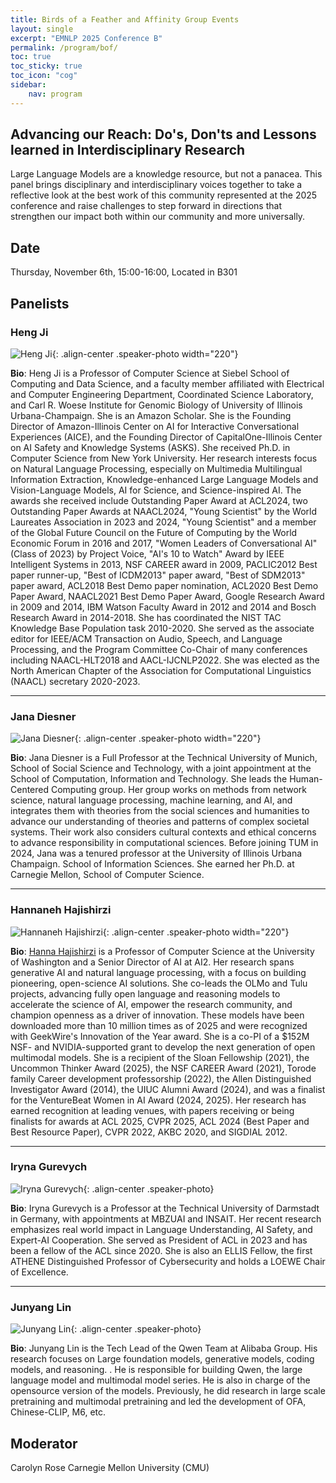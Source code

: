 ```yaml
---
title: Birds of a Feather and Affinity Group Events
layout: single
excerpt: "EMNLP 2025 Conference B"
permalink: /program/bof/
toc: true
toc_sticky: true
toc_icon: "cog" 
sidebar: 
    nav: program
---
```


## Advancing our Reach: Do's, Don'ts and Lessons learned in Interdisciplinary Research

Large Language Models are a knowledge resource, but not a panacea. This panel brings disciplinary and interdisciplinary voices together to take a reflective look at the best work of this community represented at the 2025 conference and raise challenges to step forward in directions that strengthen our impact both within our community and more universally.

## Date
Thursday, November 6th, 15:00-16:00, Located in B301

## Panelists

### Heng Ji
![Heng Ji](/assets/images/keynotes/hengji.png){: .align-center .speaker-photo width="220"}

**Bio**: Heng Ji is a Professor of Computer Science at Siebel School of Computing and Data Science, and a faculty member affiliated with Electrical and Computer Engineering Department, Coordinated Science Laboratory, and Carl R. Woese Institute for Genomic Biology of University of Illinois Urbana-Champaign. She is an Amazon Scholar. She is the Founding Director of Amazon-Illinois Center on AI for Interactive Conversational Experiences (AICE), and the Founding Director of CapitalOne-Illinois Center on AI Safety and Knowledge Systems (ASKS). She received Ph.D. in Computer Science from New York University. Her research interests focus on Natural Language Processing, especially on Multimedia Multilingual Information Extraction, Knowledge-enhanced Large Language Models and Vision-Language Models, AI for Science, and Science-inspired AI. The awards she received include Outstanding Paper Award at ACL2024, two Outstanding Paper Awards at NAACL2024, "Young Scientist" by the World Laureates Association in 2023 and 2024, "Young Scientist" and a member of the Global Future Council on the Future of Computing by the World Economic Forum in 2016 and 2017, "Women Leaders of Conversational AI" (Class of 2023) by Project Voice, "AI's 10 to Watch" Award by IEEE Intelligent Systems in 2013, NSF CAREER award in 2009, PACLIC2012 Best paper runner-up, "Best of ICDM2013" paper award, "Best of SDM2013" paper award, ACL2018 Best Demo paper nomination, ACL2020 Best Demo Paper Award, NAACL2021 Best Demo Paper Award, Google Research Award in 2009 and 2014, IBM Watson Faculty Award in 2012 and 2014 and Bosch Research Award in 2014-2018. She has coordinated the NIST TAC Knowledge Base Population task 2010-2020. She served as the associate editor for IEEE/ACM Transaction on Audio, Speech, and Language Processing, and the Program Committee Co-Chair of many conferences including NAACL-HLT2018 and AACL-IJCNLP2022. She was elected as the North American Chapter of the Association for Computational Linguistics (NAACL) secretary 2020-2023.

---

### Jana Diesner
![Jana Diesner](/assets/images/keynotes/jana.png){: .align-center .speaker-photo width="220"}

**Bio**: Jana Diesner is a Full Professor at the Technical University of Munich, School of Social Science and Technology, with a joint appointment at the School of Computation, Information and Technology. She leads the Human-Centered Computing group. Her group works on methods from network science, natural language processing, machine learning, and AI, and integrates them with theories from the social sciences and humanities to advance our understanding of theories and patterns of complex societal systems. Their work also considers cultural contexts and ethical concerns to advance responsibility in computational sciences. Before joining TUM in 2024, Jana was a tenured professor at the University of Illinois Urbana Champaign. School of Information Sciences. She earned her Ph.D. at Carnegie Mellon, School of Computer Science.

---

### Hannaneh Hajishirzi
![Hannaneh Hajishirzi](/assets/images/keynotes/hanna.png){: .align-center .speaker-photo width="220"}

**Bio**: [Hanna Hajishirzi](https://hannaneh.ai/) is a Professor of Computer Science at the University of Washington and a Senior Director of AI at AI2. Her research spans generative AI and natural language processing, with a focus on building pioneering, open-science AI solutions. She co-leads the OLMo and Tulu projects, advancing fully open language and reasoning models to accelerate the science of AI, empower the research community, and champion openness as a driver of innovation. These models have been downloaded more than 10 million times as of 2025 and were recognized with GeekWire's Innovation of the Year award. She is a co-PI of a $152M NSF- and NVIDIA-supported grant to develop the next generation of open multimodal models. 
She is a recipient of the Sloan Fellowship (2021), the Uncommon Thinker Award (2025), the NSF CAREER Award (2021), Torode family Career development professorship (2022), the Allen Distinguished Investigator Award (2014), the UIUC Alumni Award (2024), and was a finalist for the VentureBeat Women in AI Award (2024, 2025). Her research has earned recognition at leading venues, with papers receiving or being finalists for awards at ACL 2025, CVPR 2025, ACL 2024 (Best Paper and Best Resource Paper), CVPR 2022, AKBC 2020, and SIGDIAL 2012.

---

### Iryna Gurevych
![Iryna Gurevych](https://raw.githubusercontent.com/acl-org/emnlp-2025/main/assets/images/keynotes/gurevych.png){: .align-center .speaker-photo}

**Bio**: Iryna Gurevych is a Professor at the Technical University of Darmstadt in Germany, with appointments at MBZUAI and INSAIT.  Her recent research emphasizes real world impact in Language Understanding, AI Safety, and Expert-AI Cooperation.  She served as President of ACL in 2023 and has been a fellow of the ACL since 2020.  She is also an ELLIS Fellow, the first ATHENE Distinguished Professor of Cybersecurity and holds a LOEWE Chair of Excellence.

---

### Junyang Lin
![Junyang Lin](https://raw.githubusercontent.com/acl-org/emnlp-2025/main/assets/images/keynotes/junyang.png){: .align-center .speaker-photo}

**Bio**: Junyang Lin is the Tech Lead of the Qwen Team at Alibaba Group.  His research focuses on Large foundation models, generative models, coding models, and reasoning.  . He is responsible for building Qwen, the large language model and multimodal model series.  He is also in charge of the opensource version of the models.  Previously, he did research in large scale pretraining and multimodal pretraining and led the development of OFA, Chinese-CLIP, M6, etc.

## Moderator
Carolyn Rose Carnegie Mellon University (CMU)
